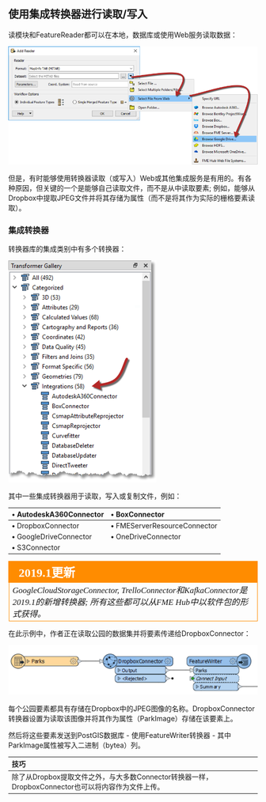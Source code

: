 ## 使用集成转换器进行读取/写入

读模块和FeatureReader都可以在本地，数据库或使用Web服务读取数据：

![](./Images/Img4.020.ReaderWebSource.png)

但是，有时能够使用转换器读取（或写入）Web或其他集成服务是有用的。有各种原因，但关键的一个是能够自己读取文件，而不是从中读取要素; 例如，能够从Dropbox中提取JPEG文件并将其存储为属性（而不是将其作为实际的栅格要素读取）。


### 集成转换器

转换器库的集成类别中有多个转换器：

![](./Images/Img4.021.IntegrationsTransformers.png)

其中一些集成转换器用于读取，写入或复制文件，例如：

| **•** AutodeskA360Connector | **•** BoxConnector |
| :--- | :--- |
| **•** DropboxConnector | **•** FMEServerResourceConnector |
| **•** GoogleDriveConnector | **•** OneDriveConnector |
| **•** S3Connector |  |

<table style="border-spacing: 0px">
<tr>
<td style="vertical-align:middle;background-color:darkorange;border: 2px solid darkorange">
<i class="fa fa-bolt fa-lg fa-pull-left fa-fw" style="color:white;padding-right: 12px;vertical-align:text-top"></i>
<span style="color:white;font-size:x-large;font-weight: bold;font-family:serif">2019.1更新</span>
</td>
</tr>

<tr>
<td style="border: 1px solid darkorange">
<span style="font-family:serif; font-style:italic; font-size:larger">
GoogleCloudStorageConnector, TrelloConnector和KafkaConnector是2019.1的新增转换器; 所有这些都可以从FME Hub中以软件包的形式获得。
</span>
</td>
</tr>
</table>

在此示例中，作者正在读取公园的数据集并将要素传递给DropboxConnector：

![](./Images/Img4.022.DropboxImageRead.png)

每个公园要素都具有存储在Dropbox中的JPEG图像的名称。DropboxConnector转换器设置为读取该图像并将其作为属性（ParkImage）存储在该要素上。

然后将这些要素发送到PostGIS数据库 - 使用FeatureWriter转换器 - 其中ParkImage属性被写入二进制（bytea）列。

|  技巧 |
| :--- |
|  除了从Dropbox提取文件之外，与大多数Connector转换器一样，DropboxConnector也可以将内容作为文件上传。 |
